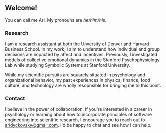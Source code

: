 ## Welcome!

You can call me Ari. My pronouns are _he/him/his_.

### Research

I am a research assistant at both the Unversity of Denver and Harvard Business
School. In my work, I aim to understand how individual and group
decisions are impacted by affect and incentives. Previously, I investigated 
models of collective emotional dynamics in the Stanford 
Psychophysiology Lab while studying Symbolic Systems at Stanford University.

While my scientific pursuits are squarely situated in psychology and
organizational behavior, my past experiences in physics, finance, food culture, 
and technology are wholly resopnsible for bringing me to this point.

### Contact

I believe in the power of collaboration. If you're interested in a career in
psychology or learning about how to incorporate principles of software engineering 
into scientific research, I encourage you to reach out to aridyckovsky@gmail.com. I'd be happy to chat and see how I can help.

<!--
**aridyckovsky/aridyckovsky** is a ✨ _special_ ✨ repository because its `README.md` (this file) appears on your GitHub profile.

Here are some ideas to get you started:

- 🔭 I’m currently working on ...
- 🌱 I’m currently learning ...
- 👯 I’m looking to collaborate on ...
- 🤔 I’m looking for help with ...
- 💬 Ask me about ...
- 📫 How to reach me: ...
- 😄 Pronouns: ...
- ⚡ Fun fact: ...
-->
